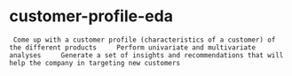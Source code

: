 # customer-profile-eda
     Come up with a customer profile (characteristics of a customer) of the different products     Perform univariate and multivariate analyses     Generate a set of insights and recommendations that will help the company in targeting new customers

